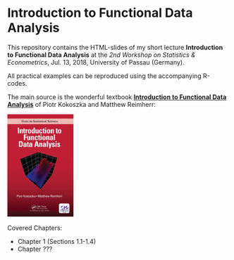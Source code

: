 # Introduction to Functional Data Analysis

This repository contains the HTML-slides of my short lecture **Introduction to Functional Data Analysis** at the *2nd Workshop on Statistics & Econometrics*, Jul. 13, 2018, University of Passau (Germany).

All practical examples can be reproduced using the accompanying R-codes.

The main source is the wonderful textbook [**Introduction to Functional Data Analysis**](https://www.crcpress.com/Introduction-to-Functional-Data-Analysis/Kokoszka-Reimherr/p/book/9781498746342) of Piotr Kokoszka and Matthew Reimherr:

<img src="images/IntroFDA_Book.png" width="150px"/>

Covered Chapters: 

 - Chapter 1 (Sections 1.1-1.4)
 - Chapter ???


